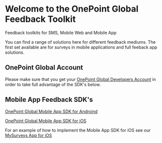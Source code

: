 # Welcome to the OnePoint Global Feedback Toolkit
Feedback toolkits for SMS, Mobile Web and Mobile App

You can find a range of solutions here for different feedback mediums. The first set available are for surveys in mobile applications and full feeback app solutions.

## OnePoint Global Account
Please make sure that you get your [OnePoint Global Developers Account](http://www.onepointglobal.com/MobileSurveys/SurveyPlatform/createGlobalAccount) in order to take full advantage of the SDK's below.

## Mobile App Feedback SDK's

[OnePoint Global Mobile App SDK for Androind](http://github.com/OnePointGlobal/OnePoint-Global-Mobile-App-SDK-Android)

[OnePoint Global Mobile App SDK for iOS](http://github.com/OnePointGlobal/OnePoint-Global-Mobile-App-SDK-ios)

For an example of how to implement the Mobile App SDK for iOS see our [MySurveys App for iOS](http://github.com/OnePointGlobal/OnePoint-Global-MySurveys-App-iOS)
